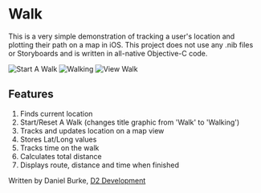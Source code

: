 # Walk

This is a very simple demonstration of tracking a user's location and plotting their path on a map in iOS.  This project does not use any .nib files or Storyboards and is written in all-native Objective-C code.

![Start A Walk](http://d2burke.com/github_images/walk-1.png "Start A Walk")
![Walking](http://d2burke.com/github_images/walk-2.png "Walking")
![View Walk](http://d2burke.com/github_images/walk-3.png "View Walk")

## Features

1. Finds current location
2. Start/Reset A Walk (changes title graphic from 'Walk' to 'Walking')
3. Tracks and updates location on a map view
4. Stores Lat/Long values
5. Tracks time on the walk
6. Calculates total distance
7. Displays route, distance and time when finished

Written by Daniel Burke, [D2 Development](http://www.d2burke.com)